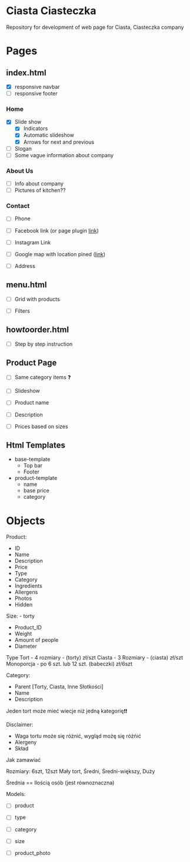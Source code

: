 # Ciasta Ciasteczka
Repository for development of web page for Ciasta, Ciasteczka company

# Pages

## index.html
* [x] responsive navbar
* [ ] responsive footer

### Home
 * [x] Slide show
   * [x] Indicators
   * [x] Automatic slideshow
   * [x] Arrows for next and previous
 * [ ] Slogan
 * [ ] Some vague information about company
  
### About Us
 * [ ] Info about company
 * [ ] Pictures of kitchen??

### Contact
 * [ ] Phone
 * [ ] Facebook link (or page plugin [link](https://developers.facebook.com/docs/plugins/page*plugin/))
 * [ ] Instagram Link
 * [ ] Google map with location pined ([link](https://support.google.com/maps/answer/144361?co=GENIE.Platform%3DDesktop&hl=en))
 * [ ] Address


## menu.html
* [ ] Grid with products
* [ ] Filters


## how*to*order.html
* [ ] Step by step instruction

## Product Page
* [ ] Same category items ❓️
* [ ] Slideshow
* [ ] Product name
* [ ] Description
* [ ] Prices based on sizes


## Html Templates 
* base-template
  * Top bar
  * Footer
* product-template
  * name
  * base price
  * category


# Objects

Product:
- ID
- Name
- Description
- Price
- Type
- Category
- Ingredients
- Allergens
- Photos
- Hidden



Size: - torty
- Product_ID
- Weight
- Amount of people
- Diameter

Type
  Tort - 4 rozmiary - (torty) zł/szt
  Ciasta - 3 Rozmiary - (ciasta) zł/szt
  Monoporcja - po 6 szt. lub 12 szt. (babeczki) zł/6szt

Category:
- Parent [Torty, Ciasta, Inne Słotkości]
- Name
- Description

Jeden tort może mieć wiecje niż jedną kategorię❗️❗️


Disclaimer:
- Waga tortu może się różnić, wygląd możę się różńić
- Alergeny
- Skład



Jak zamawiać


Rozmiary:
6szt, 12szt
Mały tort, Średni, Średni-większy, Duży

Średnia == Ilością osób (jest równoznaczna)



Models:
* [ ] product
* [ ] type
* [ ] category
* [ ] size
* [ ] product_photo

